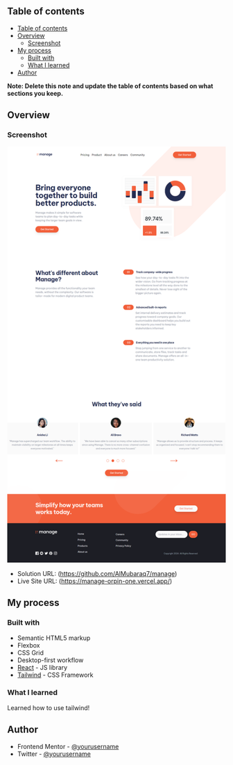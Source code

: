 ## Table of contents

- [Table of contents](#table-of-contents)
- [Overview](#overview)
  - [Screenshot](#screenshot)
- [My process](#my-process)
  - [Built with](#built-with)
  - [What I learned](#what-i-learned)
- [Author](#author)

**Note: Delete this note and update the table of contents based on what sections you keep.**

## Overview

### Screenshot

![](./screenshot.png)

- Solution URL: (https://github.com/AlMubaraq7/manage)
- Live Site URL: (https://manage-orpin-one.vercel.app/)

## My process

### Built with

- Semantic HTML5 markup
- Flexbox
- CSS Grid
- Desktop-first workflow
- [React](https://reactjs.org/) - JS library
- [Tailwind](https://tailwindcss.com/) - CSS Framework

### What I learned

Learned how to use tailwind!

## Author

<!-- - Website - [Add your name here](https://www.your-site.com) -->

- Frontend Mentor - [@yourusername](https://www.frontendmentor.io/profile/AlMubaraq7)
- Twitter - [@yourusername](https://www.x.com/mubaraq_sama)
